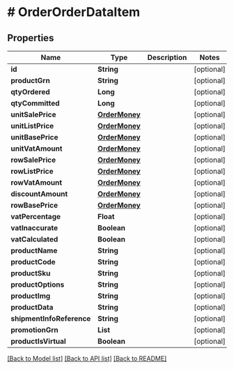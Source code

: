 # # OrderOrderDataItem


## Properties 


Name | Type | Description | Notes
------------ | ------------- | ------------- | -------------
**id**| **String** |   | [optional]
**productGrn**| **String** |   | [optional]
**qtyOrdered**| **Long** |   | [optional]
**qtyCommitted**| **Long** |   | [optional]
**unitSalePrice**| [**OrderMoney**](OrderMoney.md) |   | [optional]
**unitListPrice**| [**OrderMoney**](OrderMoney.md) |   | [optional]
**unitBasePrice**| [**OrderMoney**](OrderMoney.md) |   | [optional]
**unitVatAmount**| [**OrderMoney**](OrderMoney.md) |   | [optional]
**rowSalePrice**| [**OrderMoney**](OrderMoney.md) |   | [optional]
**rowListPrice**| [**OrderMoney**](OrderMoney.md) |   | [optional]
**rowVatAmount**| [**OrderMoney**](OrderMoney.md) |   | [optional]
**discountAmount**| [**OrderMoney**](OrderMoney.md) |   | [optional]
**rowBasePrice**| [**OrderMoney**](OrderMoney.md) |   | [optional]
**vatPercentage**| **Float** |   | [optional]
**vatInaccurate**| **Boolean** |   | [optional]
**vatCalculated**| **Boolean** |   | [optional]
**productName**| **String** |   | [optional]
**productCode**| **String** |   | [optional]
**productSku**| **String** |   | [optional]
**productOptions**| **String** |   | [optional]
**productImg**| **String** |   | [optional]
**productData**| **String** |   | [optional]
**shipmentInfoReference**| **String** |   | [optional]
**promotionGrn**| **List<String>** |   | [optional]
**productIsVirtual**| **Boolean** |   | [optional]


[[Back to Model list]](../../README.md#models) [[Back to API list]](../../README.md#endpoints) [[Back to README]](../../README.md)

